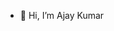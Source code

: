 - 👋 Hi, I’m Ajay Kumar

<!---
hiajayy/hiajayy is a ✨ special ✨ repository because its `README.md` (this file) appears on your GitHub profile.
You can click the Preview link to take a look at your changes.
--->
